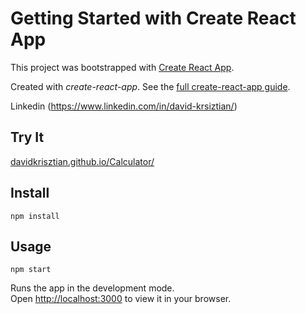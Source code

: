 # Getting Started with Create React App

This project was bootstrapped with [Create React App](https://github.com/facebook/create-react-app).


Created with *create-react-app*. See the [full create-react-app guide](https://github.com/facebookincubator/create-react-app/blob/master/packages/react-scripts/template/README.md).

Linkedin (https://www.linkedin.com/in/david-krsiztian/)

Try It
---

[davidkrisztian.github.io/Calculator/](https://davidkrisztian.github.io/Calculator/)



Install
---

`npm install`



Usage
---

`npm start`

Runs the app in the development mode.\
Open [http://localhost:3000](http://localhost:3000) to view it in your browser.
